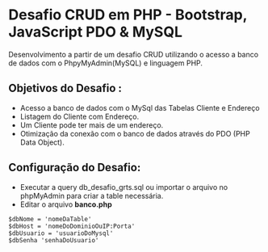 # Desafio CRUD em PHP - Bootstrap, JavaScript  PDO & MySQL

Desenvolvimento a partir de um desafio CRUD utilizando o acesso a banco de dados com o PhpyMyAdmin(MySQL) e linguagem PHP.

## Objetivos do Desafio :

- Acesso a banco de dados com o MySql das Tabelas Cliente e Endereço 
- Listagem do Cliente com Endereço.
- Um Cliente pode ter mais de um endereço.
- Otimização da conexão com o banco de dados através do PDO (PHP Data Object).

## Configuração do Desafio:

- Executar a query db_desafio_grts.sql ou importar o arquivo no phpMyAdmin para criar a table necessária.
- Editar o arquivo **banco.php** 

```
$dbNome = 'nomeDaTable' 
$dbHost = 'nomeDoDominioOuIP:Porta' 
$dbUsuario = 'usuarioDoMysql' 
$dbSenha 'senhaDoUsuario'

```
